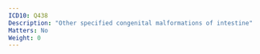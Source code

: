 ```yaml
---
ICD10: Q438
Description: "Other specified congenital malformations of intestine"
Matters: No
Weight: 0
---
```

